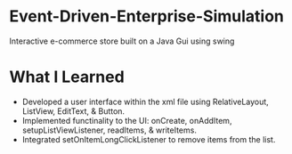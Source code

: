 
# Event-Driven-Enterprise-Simulation

Interactive e-commerce store built on a Java Gui using swing

# What I Learned

* Developed a user interface within the xml file using RelativeLayout, ListView, EditText, & Button.
* Implemented functinality to the UI: onCreate, onAddItem, setupListViewListener, readItems, & writeItems.
* Integrated setOnItemLongClickListener to remove items from the list.
